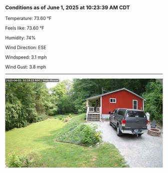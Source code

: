 ### Conditions as of June 1, 2025 at 10:23:39 AM CDT 

Temperature: 73.60 &deg;F

Feels like: 73.60 &deg;F

Humidity: 74%

Wind Direction: ESE

Windspeed: 3.1 mph

Wind Gust: 3.8 mph

---

<img src="./images/latest.jpeg"/>

